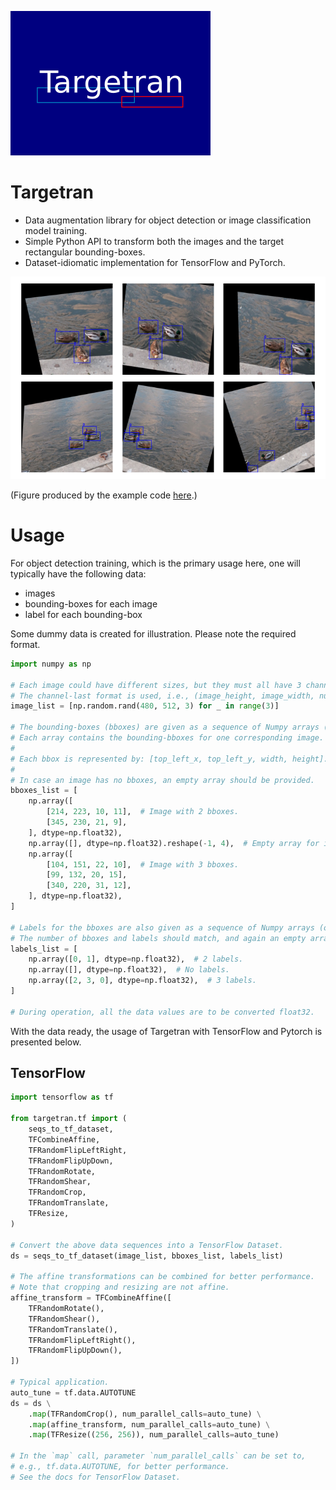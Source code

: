 ![logo](logo/targetran_logo.png)

# Targetran

- Data augmentation library for object detection or image classification 
  model training. 
- Simple Python API to transform both the images and 
  the target rectangular bounding-boxes.
- Dataset-idiomatic implementation for TensorFlow and PyTorch.

![example](docs/example.png)

(Figure produced by the example code [here](examples/run_tf_dataset_example.py).)

# Usage

For object detection training, which is the primary usage here, 
one will typically have the following data:
- images
- bounding-boxes for each image
- label for each bounding-box

Some dummy data is created for illustration. Please note the required format.
```python
import numpy as np

# Each image could have different sizes, but they must all have 3 channels.
# The channel-last format is used, i.e., (image_height, image_width, num_channels).
image_list = [np.random.rand(480, 512, 3) for _ in range(3)]

# The bounding-boxes (bboxes) are given as a sequence of Numpy arrays (or TF tensors).
# Each array contains the bounding-bboxes for one corresponding image.
#
# Each bbox is represented by: [top_left_x, top_left_y, width, height].
# 
# In case an image has no bboxes, an empty array should be provided.
bboxes_list = [
    np.array([
        [214, 223, 10, 11],  # Image with 2 bboxes.
        [345, 230, 21, 9],
    ], dtype=np.float32),
    np.array([], dtype=np.float32).reshape(-1, 4),  # Empty array for image with no bboxes.
    np.array([
        [104, 151, 22, 10],  # Image with 3 bboxes.
        [99, 132, 20, 15],
        [340, 220, 31, 12],
    ], dtype=np.float32),
]

# Labels for the bboxes are also given as a sequence of Numpy arrays (or TF tensors).
# The number of bboxes and labels should match, and again an empty array indicates no bboxes/labels.
labels_list = [
    np.array([0, 1], dtype=np.float32),  # 2 labels.
    np.array([], dtype=np.float32),  # No labels.
    np.array([2, 3, 0], dtype=np.float32),  # 3 labels.
]

# During operation, all the data values are to be converted float32.
```

With the data ready, the usage of Targetran with TensorFlow and Pytorch 
is presented below.

## TensorFlow

```python
import tensorflow as tf

from targetran.tf import (
    seqs_to_tf_dataset,
    TFCombineAffine,
    TFRandomFlipLeftRight,
    TFRandomFlipUpDown,    
    TFRandomRotate,
    TFRandomShear,
    TFRandomCrop,
    TFRandomTranslate,
    TFResize,
)

# Convert the above data sequences into a TensorFlow Dataset.
ds = seqs_to_tf_dataset(image_list, bboxes_list, labels_list)

# The affine transformations can be combined for better performance.
# Note that cropping and resizing are not affine.
affine_transform = TFCombineAffine([
    TFRandomRotate(),
    TFRandomShear(),
    TFRandomTranslate(),
    TFRandomFlipLeftRight(),
    TFRandomFlipUpDown(),
])

# Typical application.
auto_tune = tf.data.AUTOTUNE
ds = ds \
    .map(TFRandomCrop(), num_parallel_calls=auto_tune) \
    .map(affine_transform, num_parallel_calls=auto_tune) \
    .map(TFResize((256, 256)), num_parallel_calls=auto_tune)

# In the `map` call, parameter `num_parallel_calls` can be set to,
# e.g., tf.data.AUTOTUNE, for better performance. 
# See the docs for TensorFlow Dataset.
```

